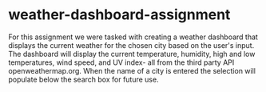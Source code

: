 # weather-dashboard-assignment

For this assignment we were tasked with creating a weather dashboard that displays the current weather for the chosen city
  based on the user's input. The dashboard will display the current temperature, humidity, high and low temperatures,
  wind speed, and UV index- all from the third party API openweathermap.org. 
When the name of a city is entered the selection will populate below the search box for future use. 
